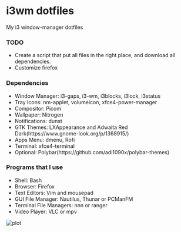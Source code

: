 <h1>i3wm dotfiles</h1>
  My i3 window-manager dotfiles

<h3>TODO</h3>
<ul>
    <li>Create a script that put all files in the right place, and download all dependencies.</li>
    <li>Customize firefox</li>
</ul>

<h3>Dependencies</h3>
<ul>
    <li>Window Manager: i3-gaps, i3-wm, i3blocks, i3lock, i3status</li>
    <li>Tray Icons: nm-applet, volumeicon, xfce4-power-manager</li>
    <li>Compositor: Picom</li>
    <li>Wallpaper: Nitrogen</li>
    <li>Notifications: dunst</li>
    <li>GTK Themes: LXAppearance and Adwaita Red Dark(https://www.gnome-look.org/p/1368915/)</li>
    <li>Apps Menu: dmenu, Rofi</li>
    <li>Terminal: xfce4-terminal</li>
    <li>Optional: Polybar(https://github.com/adi1090x/polybar-themes)</li>
</ul>

<h3>Programs that I use</h3>
<ul>
    <li>Shell: Bash</li>
    <li>Browser: Firefox</li>
    <li>Text Editors: Vim and mousepad</li>
    <li>GUI File Manager: Nautilus, Thunar or PCManFM</li>
    <li>Terminal File Managers: nnn or ranger</li>
    <li>Video Player: VLC or mpv</li>
</ul>

![plot](./main/2021-05-22-125548_1366x768_scrot.png)
